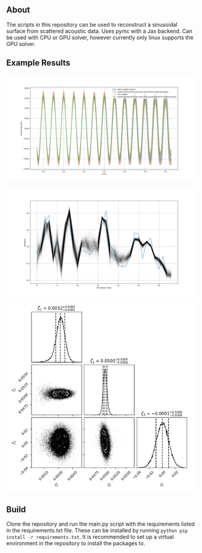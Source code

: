 ## About

The scripts in this repository can be used to reconstruct a sinusoidal surface from scattered acoustic data. Uses pymc with a Jax backend. Can be used with CPU or GPU solver, however currently only linux supports the GPU solver.

## Example Results

![Reconstructed Surface](results/examples/nuts-gpu-solver-100K_IT/GPU_Test.png)

![Reconstructed Surface Response](results/examples/nuts-gpu-solver-100K_IT/GPU_Test_Trace_Scatter.png)

![Parameters Corner Plot](results/examples/nuts-gpu-solver-100K_IT/GPU_Test_Corner.png)

## Build
Clone the repository and run the main.py script with the requirements listed in the requirements.txt file. These can be installed by running `python pip install -r requirements.txt`. It is recommended to set up a virtual environment in the repository to install the packages to.